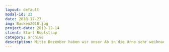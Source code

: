 ```yaml
---
layout: default
modal-id: 23
date: 2018-12-27
img: Backen2018.jpg
project-date: 2018-12-14
client: Start Bootstrap
category: archive
description: Mitte Dezember haben wir unser Ab in die Urne sehr weihnachtlich gestaltet&#58; Wir haben Plätzchen gebacken und Kinderpunsch getrunken. Dies wurde besonders schön durch den Besuch der Eritreer. Für sie war das etwas ganz neues, süßes Gebäck kannten sie bisher nicht. Trotz erst skeptischer Blicke wurde verkostet und gegenseitig über Weihnachtstraditionen berichtet. Ein richtig schöner Abend!
---
```

